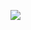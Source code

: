 ![](https://cdn.discordapp.com/attachments/733848815089745940/933302363983343656/Screenshot_20220119-180820_Termux.jpg)